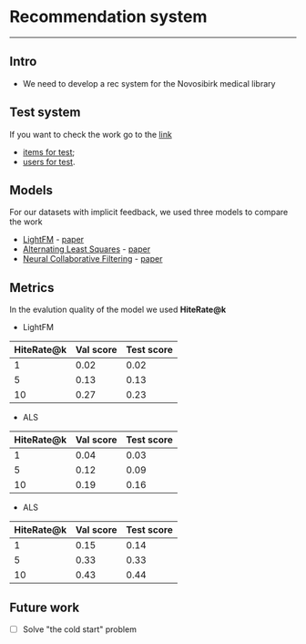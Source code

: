 # Recommendation system
---
## Intro
- We need to develop a rec system for the Novosibirk medical library

## Test system
If you want to check the work go to the [link](https://recommendai.ntrlab.ru/)
- [items for test](https://github.com/arkhipkin7/NTRLab/blob/main/indicative_rec/data/books.csv);
- [users for test](https://github.com/arkhipkin7/NTRLab/blob/main/indicative_rec/data/users.csv).

## Models
For our datasets with implicit feedback, we used three models to compare the work
- [LightFM](https://making.lyst.com/lightfm/docs/lightfm.html) - [paper](https://arxiv.org/pdf/1507.08439.pdf)
- [Alternating Least Squares](https://implicit.readthedocs.io/en/latest/als.html) - [paper](http://yifanhu.net/PUB/cf.pdf)
- [Neural Collaborative Filtering](https://cornac.readthedocs.io/en/latest/models.html#module-cornac.models.ncf.recom_neumf) - [paper](https://arxiv.org/pdf/1708.05031.pdf)

## Metrics
In the evalution quality of the model we used **HiteRate@k**
- LightFM

|HiteRate@k | Val score | Test score|
|-----------|-----------|-----------|
|     1     |   0.02    |    0.02   |
|     5     |   0.13    |    0.13   |
|     10    |   0.27    |    0.23   |

- ALS

|HiteRate@k | Val score | Test score |
|-----------|-----------|------------|
|     1     |   0.04    |    0.03    |
|     5     |   0.12    |    0.09    |
|     10    |   0.19    |    0.16    |

- ALS

|HiteRate@k | Val score | Test score |
|-----------|-----------|------------|
|     1     |   0.15    |    0.14    |
|     5     |   0.33    |    0.33    |
|     10    |   0.43    |    0.44    |



## Future work
- [ ] Solve "the cold start" problem
